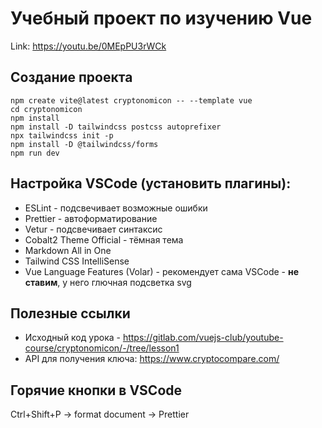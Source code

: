 
# Учебный проект по изучению Vue

Link: https://youtu.be/0MEpPU3rWCk


## Создание проекта
```
npm create vite@latest cryptonomicon -- --template vue
cd cryptonomicon
npm install 
npm install -D tailwindcss postcss autoprefixer
npx tailwindcss init -p
npm install -D @tailwindcss/forms
npm run dev
```



## Настройка VSCode (установить плагины):
* ESLint - подсвечивает возможные ошибки
* Prettier - автоформатирование
* Vetur - подсвечивает синтаксис
* Cobalt2 Theme Official - тёмная тема
* Markdown All in One
* Tailwind CSS IntelliSense
* Vue Language Features (Volar) - рекомендует сама VSCode - **не ставим**, у него глючная подсветка svg



## Полезные ссылки
* Исходный код урока - https://gitlab.com/vuejs-club/youtube-course/cryptonomicon/-/tree/lesson1
* API для получения ключа: https://www.cryptocompare.com/


## Горячие кнопки в VSCode
Ctrl+Shift+P -> format document -> Prettier